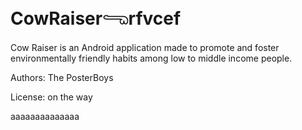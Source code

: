 
# CowRaiser𓂸rfvcef
Cow Raiser is an Android application made to promote and foster environmentally friendly habits among low to middle income people.

Authors:  The PosterBoys

License: on the way

aaaaaaaaaaaaaa